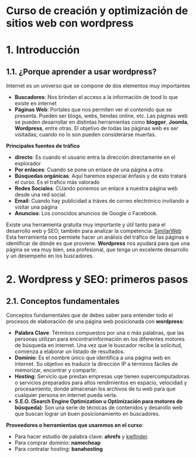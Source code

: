 # Curso de creación y optimización de sitios web con wordpress

# 1. Introducción
## 1.1. ¿Porque aprender a usar wordpress?
Internet es un universo que se compone de dos elementos muy importantes
 - **Buscadores**: Nos brindan el acceso a la información de tood lo que existe en internet
 - **Páginas Web**: Portales que nos permiten ver el contenido que se presenta. Pueden ser blogs, webs, tiendas online, etc. Las páginas web se pueden desarrollar en distintas herramientas como **blogger**, **Joomla**, **Wordpress**, entre otras.
El objetivo de todas las páginas web es ser visitadas; cuando no lo son pueden considerarse muertas.

**Principales fuentes de tráfico**
- **directo**: Es cuando el usuario entra la dirección directamente en el explorador
- **Por enlaces**: Cuando se pone un enlace de una página a otra.
- **Búsquedas orgánicas**: Aquí haremos especial énfasis y de esto tratará el curso. Es el trafico más valorado
- **Redes Sociales**: CUando ponemos un enlace a nuestra página web desde una red social.
- **Email**: Cuando hay publicidad a tráves de correo electrónico invitando a visitar una página
- **Anuncios**: Los conocidos anuncios de Google o Facebook.

Existe una herramienta gratuita muy importante y útil tanto para el desarrollo web y SEO; también para analizar la competencia: [SimilarWeb](https://www.similarweb.com/)
Esta herramienta nos permiete hacer un análisis del tráfico de las páginas e identificar de dónde es que proviene.
**Wordpress** nos ayudará para que una página se vea muy bien, sea profesional, que tenga un excelente desarrollo y un desempeño en los buscadores.

# 2. Wordpress y SEO: primeros pasos
## 2.1. Conceptos fundamentales
Conceptos fundamentales que de debes saber para entender todo el procesos de elaboración de una página web posicionada con **wordpress**:
- **Palabra Clave**: Términos compuestos por una o más palabras, que las personas utilizan para encontrarinformación en los diferentes motores de búsqueda en internet. Una vez que le buscador recibe la solicitud, comienza a elaborar un listado de resultados.
- **Dominio**: Es el nombre único que identifica a una página web en internet. Su objetivo es traducir la dirección IP a términos fáciles de memorizar, encontrar y compartir.
- **Hosting**: Servicio que prestan empresas uqe tienen supercomputadoras o servicios preparados para altos rendimientos en espacio, velocidad y procesamiento, donde almacenan los archivos de tu web para que cualquier persona en internet pueda verla.
- **S.E.O. (Search Engine Optimization u Optimización para motores de búsqueda)**: Son una serie de técnicas de contenidos y desarollo web que buscan lograr un buen posicionamiento en buscadores.

**Proveedores o herramientas que usaremos en el curso**:
- Para hacer estudio de palabra clave: **ahrefs** y [kwfinder](https://kwfinder.com/es/).
- Para comprar dominio: **namecheap**
- Para contratar hosting: **banahosting**